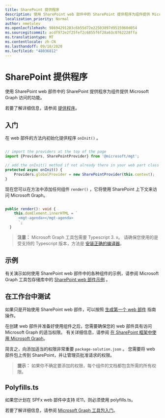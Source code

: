 ```yaml
---
title: SharePoint 提供程序
description: 使用 SharePoint web 部件中的 SharePoint 提供程序为组件提供 Microsoft Graph 访问的功能。
localization_priority: Normal
author: nmetulev
ms.openlocfilehash: 98694291203c6b55d72e22503897d9515960d054
ms.sourcegitcommit: acdf972e2f25fef2c6855f6f28a63c0762228ffa
ms.translationtype: MT
ms.contentlocale: zh-CN
ms.lasthandoff: 09/18/2020
ms.locfileid: "48036812"
---
```

# <a name="sharepoint-provider"></a>SharePoint 提供程序

使用 SharePoint web 部件中的 SharePoint 提供程序为组件提供 Microsoft Graph 访问的功能。

若要了解详细信息，请参阅 [提供程序](../providers.md)。

## <a name="get-started"></a>入门

在 web 部件的方法内初始化提供程序 `onInit()` 。

```ts

// import the providers at the top of the page
import {Providers, SharePointProvider} from '@microsoft/mgt';

// add the onInit() method if not already there in your web part class
protected async onInit() {
    Providers.globalProvider = new SharePointProvider(this.context);
}
```

现在您可以在方法中添加任何组件 `render()` ，它将使用 SharePoint 上下文来访问 Microsoft Graph。

```ts

public render(): void {
    this.domElement.innerHTML = `
      <mgt-agenda></mgt-agenda>
      `;
  }
```

>**注意：** Microsoft Graph 工具包需要 Typescript 3. x。 请确保您使用的是受支持的 Typescript 版本，方法是 [安装正确的编译器](https://github.com/SharePoint/sp-dev-docs/wiki/SharePoint-Framework-v1.8-release-notes#support-for-typescript-27-29-and-3x)。

## <a name="sample"></a>示例

有关演示如何使用 SharePoint web 部件中的各种组件的示例，请参阅 Microsoft Graph 工具包存储库中的 [SharePoint web 部件示例](https://github.com/microsoftgraph/microsoft-graph-toolkit/tree/master/samples/sp-webpart) 。

## <a name="test-in-the-workbench"></a>在工作台中测试

如果只是开始使用 SharePoint web 部件，可以按照 [生成第一个 web 部件](https://docs.microsoft.com/sharepoint/dev/spfx/web-parts/get-started/build-a-hello-world-web-part) 指南操作。

在创建 web 部件并准备好使用组件之后，您需要确保您的 web 部件具有访问 Microsoft Graph 的适当权限。 有关详细信息，请参阅 [在 SharePoint 框架中使用 Microsoft Graph](/sharepoint/dev/spfx/use-aad-tutorial)。

简言之，向添加适当的权限非常重要 `package-solution.json` 。 您需要将 web 部件包上传到 SharePoint，并让管理员批准请求的权限。

>**提示：** 如果你不确定要添加的权限，每个组件的文档都包含所需的所有权限。

## <a name="polyfills"></a>Polyfills.ts

如果您计划在 SPFx web 部件中支持 IE11，则必须使用 polyfills.ts。

若要了解详细信息，请参阅 [Microsoft Graph 工具包入门](../get-started/overview.md#polyfills)。
